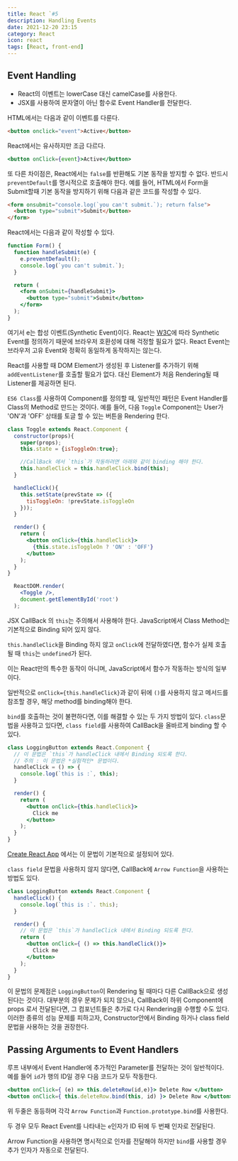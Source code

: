 ```yaml
---
title: React `#5
description: Handling Events
date: 2021-12-20 23:15
category: React
icon: react
tags: [React, front-end]
---
```

## Event Handling

- React의 이벤트는 lowerCase 대신 camelCase를 사용한다.
- JSX를 사용하여 문자열이 아닌 함수로 Event Handler를 전달한다.

HTML에서는 다음과 같이 이벤트를 다룬다.

```html
<button onclick="event">Active</button>
```

React에서는 유사하지만 조금 다르다.

```jsx
<button onClick={event}>Active</button>
```

또 다른 차이점은, React에서는 `false`를 반환해도 기본 동작을 방지할 수 없다. 반드시 `preventDefault`를 명시적으로 호출해야 한다.
예를 들어, HTML에서 Form을 Submit할때 기본 동작을 방지하기 위해 다음과 같은 코드를 작성할 수 있다.

```html
<form onsubmit="console.log(`you can't submit.`); return false">
  <button type="submit">Submit</button>
</form>
```

React에서는 다음과 같이 작성할 수 있다.

```jsx
function Form() {
  function handleSubmit(e) {
    e.preventDefault();
    console.log(`you can't submit.`);
  }

  return (
    <form onSubmit={handleSubmit}>
      <button type="submit">Submit</button>
    </form>
  );
}
```

여기서 e는 합성 이벤트(Synthetic Event)이다. React는 [W3C](https://www.w3.org/TR/DOM-Level-3-Events/)에 따라 Synthetic Event를 정의하기 때문에 브라우저 호환성에 대해 걱정할 필요가 없다. React Event는 브라우저 고유 Event와 정확히 동일하게 동작하지는 않는다. 

React를 사용할 때 DOM Element가 생성된 후 Listener를 추가하기 위해 `addEventListener`를 호출할 필요가 없다. 대신 Element가 처음 Rendering될 때 Listener를 제공하면 된다.

`ES6 Class`를 사용하여 Component를 정의할 때, 일반적인 패턴은 Event Handler를 Class의 Method로 만드는 것이다. 예를 들어, 다음 `Toggle` Component는 User가 'ON'과 'OFF' 상태를 토글 할 수 있는 버튼을 Rendering 한다.

```jsx
class Toggle extends React.Component {
  constructor(props){
    super(props);
    this.state = {isToggleOn:true};

    //CallBack 에서 `this`가 작동하려면 아래와 같이 binding 해야 한다.
    this.handleClick = this.handleClick.bind(this);
  }

  handleClick(){
    this.setState(prevState => ({
      tisToggleOn: !prevState.isToggleOn
    }));
  }

  render() {
    return (
      <button onClick={this.handleClick}>
        {this.state.isToggleOn ? 'ON' : 'OFF'}
      </button>
    );
  }
}

  ReactDOM.render(
    <Toggle />,
    document.getElementById('root')
  );
```

JSX CallBack 의 `this`는 주의해서 사용해야 한다. JavaScript에서 Class Method는 기본적으로 Binding 되어 있지 않다. 

`this.handleClick`을 Binding 하지 않고 `onClick`에 전달하였다면, 함수가 실제 호출될 때 `this`는 `undefined`가 된다. 

이는 React만의 특수한 동작이 아니며, JavaScript에서 함수가 작동하는 방식의 일부이다. 

일반적으로 `onClick={this.handleClick}`과 같이 뒤에 `()`를 사용하지 않고 메서드를 참조할 경우, 해당 method를 binding해야 한다.

`bind`를 호출하는 것이 불편하다면, 이를 해결할 수 있는 두 가지 방법이 있다. `class`문법을 사용하고 있다면, `class field`를 사용하여 CallBack을 올바르게 binding 할 수 있다.

```jsx
class LoggingButton extends React.Component {
  // 이 문법은 `this`가 handleClick 내에서 Binding 되도록 한다.
  // 주의 : 이 문법은 *실험적인* 문법이다.
  handleClick = () => {
    console.log(`this is :`, this);
  }

  render() {
    return (
      <button onClick={this.handleClick}>
        Click me
      </button>
    );
  }
}
```

[Create React App](https://github.com/facebook/create-react-app) 에서는 이 문법이 기본적으로 설정되어 있다.

`class field` 문법을 사용하지 않지 않다면, CallBack에 `Arrow Function`을 사용하는 방법도 있다.

```jsx
class LoggingButton extends React.Component {
  handleClick() {
    console.log(`this is :`. this);
  }

  render() {
    // 이 문법은 `this`가 handleClick 내에서 Binding 되도록 한다.
    return (
      <button onClick={ () => this.handleClick()}>
        Click me
      </button>
    );
  }
}
```

이 문법의 문제점은 `LoggingButton`이 Rendering 될 때마다 다른 CallBack으로 생성된다는 것이다. 대부분의 경우 문제가 되지 않으나, CallBack이 하위 Component에 props 로서 전달된다면, 그 컴포넌트들은 추가로 다시 Rendering을 수행할 수도 있다. 이러한 종류의 성능 문제를 피하고자, Constructor안에서 Binding 하거나 class field 문법을 사용하는 것을 권장한다.

## Passing Arguments to Event Handlers

루프 내부에서 Event Handler에 추가적인 Parameter를 전달하는 것이 일반적이다. 예를 들어 `id`가 행의 ID일 경우 다음 코드가 모두 작동한다.

```jsx
<button onClick={ (e) => this.deleteRow(id,e)}> Delete Row </button>
<button onClick={ this.deleteRow.bind(this, id) }> Delete Row </button>
```

위 두줄은 동등하며 각각 `Arrow Function`과 `Function.prototype.bind`를 사용한다.

두 경우 모두 React Event를 나타내는 `e`인자가 ID 뒤에 두 번째 인자로 전달된다.

 Arrow Function을 사용하면 명시적으로 인자를 전달해야 하지만 `bind`를 사용할 경우 추가 인자가 자동으로 전달된다.